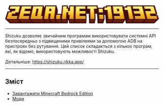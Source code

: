 ![](IMG/zeqa.net.png)
***
Shizuku дозволяє звичайним програмам використовувати системні API безпосередньо з підвищеними привілеями за допомогою ADB на пристроях без рутування. Цей список складається з кількох програм, які, як відомо, використовують можливості Shizuku.
<br><br>
Детальніше: https://shizuku.rikka.app/
***
## Зміст
- [Завантажити Minecraft Bedrock Edition](#download-mcpe)
- [Моди](#mods)
